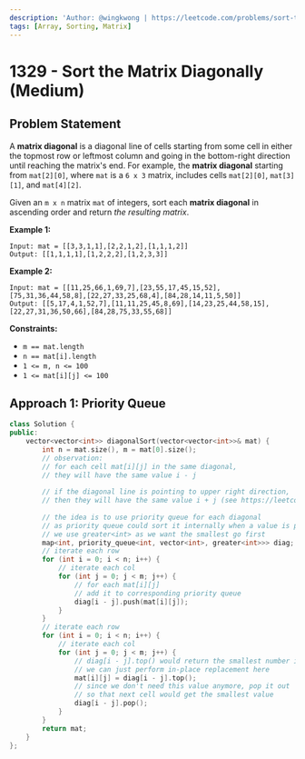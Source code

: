 ```yaml
---
description: 'Author: @wingkwong | https://leetcode.com/problems/sort-the-matrix-diagonally/'
tags: [Array, Sorting, Matrix]
---
```


# 1329 - Sort the Matrix Diagonally (Medium) 

## Problem Statement

A **matrix diagonal** is a diagonal line of cells starting from some cell in either the topmost row or leftmost column and going in the bottom-right direction until reaching the matrix's end. For example, the **matrix diagonal** starting from `mat[2][0]`, where `mat` is a `6 x 3` matrix, includes cells `mat[2][0]`, `mat[3][1]`, and `mat[4][2]`.

Given an `m x n` matrix `mat` of integers, sort each **matrix diagonal** in ascending order and return *the resulting matrix*.

**Example 1:**

```
Input: mat = [[3,3,1,1],[2,2,1,2],[1,1,1,2]]
Output: [[1,1,1,1],[1,2,2,2],[1,2,3,3]]
```

**Example 2:**

```
Input: mat = [[11,25,66,1,69,7],[23,55,17,45,15,52],[75,31,36,44,58,8],[22,27,33,25,68,4],[84,28,14,11,5,50]]
Output: [[5,17,4,1,52,7],[11,11,25,45,8,69],[14,23,25,44,58,15],[22,27,31,36,50,66],[84,28,75,33,55,68]]
```

**Constraints:**

- `m == mat.length`
- `n == mat[i].length`
- `1 <= m, n <= 100`
- `1 <= mat[i][j] <= 100`

## Approach 1: Priority Queue

<SolutionAuthor name="@wingkwong"/>

```cpp
class Solution {
public:
    vector<vector<int>> diagonalSort(vector<vector<int>>& mat) {
        int n = mat.size(), m = mat[0].size();
        // observation:
        // for each cell mat[i][j] in the same diagonal,
        // they will have the same value i - j
        
        // if the diagonal line is pointing to upper right direction, 
        // then they will have the same value i + j (see https://leetcode.com/problems/diagonal-traverse/)
        
        // the idea is to use priority queue for each diagonal
        // as priority queue could sort it internally when a value is pushed / popped
        // we use greater<int> as we want the smallest go first
        map<int, priority_queue<int, vector<int>, greater<int>>> diag;
        // iterate each row
        for (int i = 0; i < n; i++) {
            // iterate each col
            for (int j = 0; j < m; j++) {
                // for each mat[i][j] 
                // add it to corresponding priority queue
                diag[i - j].push(mat[i][j]);
            }
        }
        // iterate each row
        for (int i = 0; i < n; i++) {
            // iterate each col
            for (int j = 0; j < m; j++) {
                // diag[i - j].top() would return the smallest number in the current queue
                // we can just perform in-place replacement here
                mat[i][j] = diag[i - j].top();
                // since we don't need this value anymore, pop it out
                // so that next cell would get the smallest value
                diag[i - j].pop();
            }
        }
        return mat;
    }
};
```